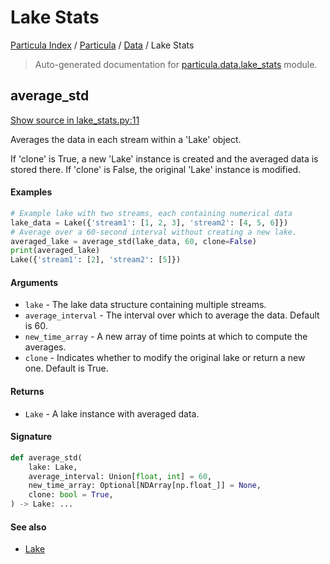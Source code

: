 # Lake Stats

[Particula Index](../../README.md#particula-index) / [Particula](../index.md#particula) / [Data](./index.md#data) / Lake Stats

> Auto-generated documentation for [particula.data.lake_stats](https://github.com/Gorkowski/particula/blob/main/particula/data/lake_stats.py) module.

## average_std

[Show source in lake_stats.py:11](https://github.com/Gorkowski/particula/blob/main/particula/data/lake_stats.py#L11)

Averages the data in each stream within a 'Lake' object.

If 'clone' is True, a new 'Lake' instance is created and the averaged
data is stored there. If 'clone' is False, the original 'Lake' instance
is modified.

#### Examples

```python
# Example lake with two streams, each containing numerical data
lake_data = Lake({'stream1': [1, 2, 3], 'stream2': [4, 5, 6]})
# Average over a 60-second interval without creating a new lake.
averaged_lake = average_std(lake_data, 60, clone=False)
print(averaged_lake)
Lake({'stream1': [2], 'stream2': [5]})
```

#### Arguments

- `lake` - The lake data structure containing multiple streams.
- `average_interval` - The interval over which to average the data.
    Default is 60.
- `new_time_array` - A new array of time points at which to compute the
    averages.
- `clone` - Indicates whether to modify the original lake or return a new
    one. Default is True.

#### Returns

- `Lake` - A lake instance with averaged data.

#### Signature

```python
def average_std(
    lake: Lake,
    average_interval: Union[float, int] = 60,
    new_time_array: Optional[NDArray[np.float_]] = None,
    clone: bool = True,
) -> Lake: ...
```

#### See also

- [Lake](./lake.md#lake)
